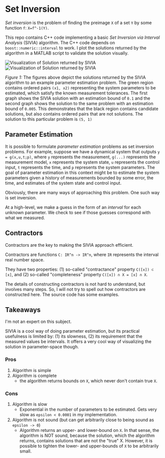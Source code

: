 Set Inversion
=============
*Set inversion* is the problem of finding the preimage ```X``` of a set ```Y``` by some function ```f```: 
```X=f^-1(Y)```.

This repo contains C++ code implementing a basic *Set Inversion via Interval Analysis* (SIVIA) algorithm. The C++ code
depends on ```boost::numeric::interval``` to work. I plot the solutions returned by the algorithm in a MATLAB script to 
validate the solution visually.

![Visualization of Solution returned by SIVIA](Solution1.png)
![Visualization of Solution returned by SIVIA](Solution2.png)

*Figure 1:* The figures above depict the solutions returned by the SIVIA algorithm to an example parameter estimation
problem. The green region contains ordered pairs ```(x1, x2)``` representing the system parameters to be estimated, 
which satisfy the known measurement tolerances. The first graph shows the SIVIA solution with an estimation bound of 
```0.1``` and the second graph shows the solution to the same problem with an estimation bound of ```0.005```. This 
demonstrates that the black region contains candidate solutions, but also contains ordered pairs that are not solutions.
The solution to this particular problem is ```(5, 1)```

Parameter Estimation
--------------------
It is possible to formulate *parameter estimation* problems as set inversion problems. For example, suppose we have a 
dynamical system that outputs ```y = g(x,u,t;p)```, where ```y``` represents the measurement, ```g(...)``` represents 
the measurement model, ```x``` represents the system state, ```u``` represents the control input, ```t``` represents the 
time, and ```p``` represents the system parameters. The goal of parameter estimation in this context might be to 
estimate the system parameters given a history of measurements bounded by some error, the time, and estimates of the
system state and control input. 

Obviously, there are many ways of approaching this problem. One such way is set inversion.

At a high-level, we make a guess in the form of an *interval* for each unknown parameter. We check to see if those 
guesses correspond with what we measured. 

Contractors
-----------
Contractors are the key to making the SIVIA approach efficient.

Contractors are functions ```C: IR^n -> IR^n```, where ```IR``` represents the interval real number space. 

They have two properties: (1) so-called "contractance" property ```C([x]) ⊂ [x]```, and (2) so-called 
"completeness" property ```C([x]) ∩ X = [x] ∩ X```.

The details of constructing contractors is not hard to understand, but involves many steps. So, I will not try to spell
out how contractors are constructed here. The source code has some examples.

Takeaways
---------
I'm not an expert on this subject.

SIVIA is a cool way of doing parameter estimation, but its practical usefulness is limited by: (1) its slowness, (2) its 
requirement that the measured values be intervals. It offers a very cool way of visualizing the solution in 
parameter-space though.

### Pros
1. Algorithm is simple
2. Algorithm is complete
   - the algorithm returns bounds on ```X```, which never don't contain true ```X```.

### Cons
1. Algorithm is slow
    - Exponential in the number of parameters to be estimated. Gets very slow as ```epsilon < 0.0001``` in my 
      implementation.
2. Algorithm is not sound (but can get arbitrarily close to being sound as ```epsilon -> 0```)
    - Algorithm returns an upper- and lower-bound on ```X```. In that sense, the algorithm is NOT sound, because the 
      solution, which the algorithm returns, contains solutions that are not the "true" X. However, it is possible to
      tighten the lower- and upper-bounds of ```X``` to be arbitrarily small.

